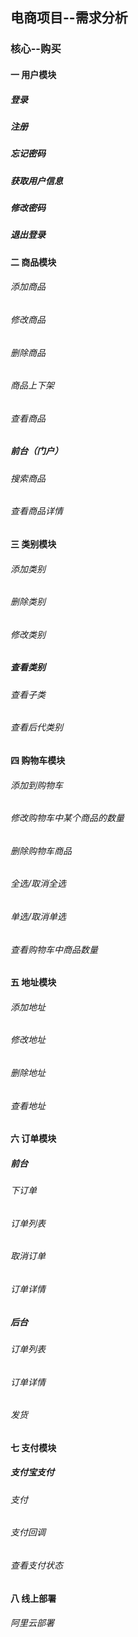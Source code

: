 ## 电商项目--需求分析
### 核心--购买
#### 一 用户模块
##### 登录
##### 注册
##### 忘记密码
##### 获取用户信息
##### 修改密码
##### 退出登录
#### 二 商品模块
###### 添加商品
###### 修改商品
###### 删除商品
###### 商品上下架
###### 查看商品
##### 前台（门户）
###### 搜索商品
###### 查看商品详情
#### 三 类别模块
###### 添加类别
###### 删除类别
###### 修改类别
##### 查看类别
###### 查看子类
###### 查看后代类别
#### 四 购物车模块
###### 添加到购物车
###### 修改购物车中某个商品的数量
###### 删除购物车商品
###### 全选/取消全选
###### 单选/取消单选
###### 查看购物车中商品数量
#### 五 地址模块
###### 添加地址
###### 修改地址
###### 删除地址
###### 查看地址
#### 六 订单模块
##### 前台
###### 下订单
###### 订单列表
###### 取消订单
###### 订单详情
##### 后台
###### 订单列表
###### 订单详情
###### 发货
#### 七 支付模块
##### 支付宝支付
###### 支付
###### 支付回调
###### 查看支付状态
#### 八 线上部署
###### 阿里云部署
